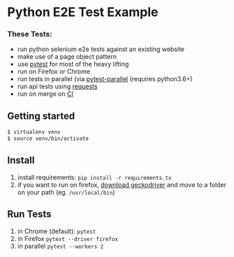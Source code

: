 
# Python E2E Test Example


### These Tests:
* run python selenium e2e tests against an existing website
* make use of a page object pattern
* use [pytest](http://pytest.org/) for most of the heavy lifting
* run on Firefox or Chrome
* run tests in parallel (via [pytest-parallel](https://pypi.org/project/pytest-parallel/) (requires python3.6+)
* run api tests using [requests](http://docs.python-requests.org/en/master/)
* run on merge on [CI](https://app.codeship.com/projects/312669)

## Getting started
```bash
$ virtualenv venv
$ source venv/bin/activate
```

## Install
1. install requirements: `pip install -r requirements.tx`
1. if you want to run on firefox, [download geckodriver](https://github.com/mozilla/geckodriver/releases) and move to a folder on your path (eg. `/usr/local/bin`)

## Run Tests
1. in Chrome (default): `pytest`
1. in Firefox `pytest --driver firefox`
1. in parallel `pytest --workers 2`
